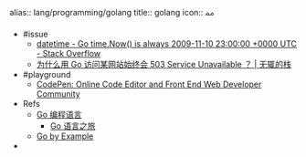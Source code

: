 alias:: lang/programming/golang
title:: golang
icon:: ﳑ

- #issue
  - [datetime - Go time.Now() is always 2009-11-10 23:00:00 +0000 UTC - Stack Overflow](https://stackoverflow.com/questions/24539986/go-time-now-is-always-2009-11-10-230000-0000-utc)
  - [为什么用 Go 访问某网站始终会 503 Service Unavailable ？ | 无辄的栈](https://www.zackwu.com/posts/2021-03-14-why-i-always-get-503-with-golang/)
- #playground
  - [CodePen: Online Code Editor and Front End Web Developer Community](https://codepen.io/)
- Refs
  - [Go 编程语言](https://go-zh.org/)
    - [Go 语言之旅](https://tour.go-zh.org/)
  - [Go by Example](https://gobyexample.com/)
-